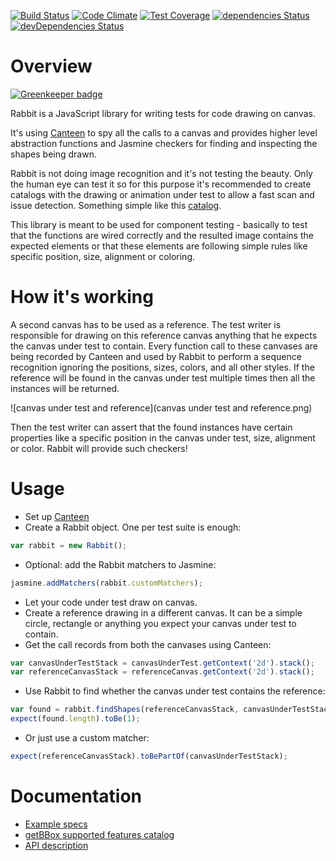 [![Build Status](https://travis-ci.org/cristiingineru/rabbit.svg?branch=master)](https://travis-ci.org/cristiingineru/rabbit)
[![Code Climate](https://codeclimate.com/github/cristiingineru/rabbit/badges/gpa.svg)](https://codeclimate.com/github/cristiingineru/rabbit)
[![Test Coverage](https://codeclimate.com/github/cristiingineru/rabbit/badges/coverage.svg)](https://codeclimate.com/github/cristiingineru/rabbit/coverage)
[![dependencies Status](https://david-dm.org/cristiingineru/rabbit/status.svg)](https://david-dm.org/cristiingineru/rabbit)
[![devDependencies Status](https://david-dm.org/cristiingineru/rabbit/dev-status.svg)](https://david-dm.org/cristiingineru/rabbit?type=dev)

# Overview

[![Greenkeeper badge](https://badges.greenkeeper.io/cristiingineru/rabbit.svg)](https://greenkeeper.io/)

Rabbit is a JavaScript library for writing tests for code drawing on canvas.

It's using [Canteen](https://github.com/platfora/Canteen) to spy all the calls to a canvas and provides higher level abstraction functions and Jasmine checkers for finding and inspecting the shapes being drawn.

Rabbit is not doing image recognition and it's not testing the beauty. Only the human eye can test it so for this purpose it's recommended to create catalogs with the drawing or animation under test to allow a fast scan and issue detection. Something simple like this [catalog](https://rawgit.com/cristiingineru/rabbit/master/examples/face/catalog.html).

This library is meant to be used for component testing - basically to test that the functions are wired correctly and the resulted image contains the expected elements or that these elements are following simple rules like specific position, size, alignment or coloring.


# How it's working

A second canvas has to be used as a reference. The test writer is responsible for drawing on this reference canvas anything that he expects the canvas under test to contain. Every function call to these canvases are being recorded by Canteen and used by Rabbit to perform a sequence recognition ignoring the positions, sizes, colors, and all other styles. If the reference will be found in the canvas under test multiple times then all the instances will be returned.

![canvas under test and reference](canvas under test and reference.png)

Then the test writer can assert that the found instances have certain properties like a specific position in the canvas under test, size, alignment or color. Rabbit will provide such checkers!


# Usage

* Set up [Canteen](https://github.com/platfora/Canteen/blob/master/README.md)
* Create a Rabbit object. One per test suite is enough:
```js
var rabbit = new Rabbit();
```
* Optional: add the Rabbit matchers to Jasmine:
```js
jasmine.addMatchers(rabbit.customMatchers);
```
* Let your code under test draw on canvas.
* Create a reference drawing in a different canvas. It can be a simple circle, rectangle or anything you expect your canvas under test to contain.
* Get the call records from both the canvases using Canteen:
```js
var canvasUnderTestStack = canvasUnderTest.getContext('2d').stack();
var referenceCanvasStack = referenceCanvas.getContext('2d').stack();
```
* Use Rabbit to find whether the canvas under test contains the reference:
```js
var found = rabbit.findShapes(referenceCanvasStack, canvasUnderTestStack);
expect(found.length).toBe(1);
```
* Or just use a custom matcher:
```js
expect(referenceCanvasStack).toBePartOf(canvasUnderTestStack);
```


# Documentation

- [Example specs](https://github.com/cristiingineru/rabbit/blob/master/examples/face/face.spec.js)
- [getBBox supported features catalog](https://rawgit.com/cristiingineru/rabbit/master/catalog/catalog.html)
- [API description](./API.md)
